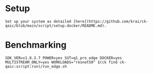 # Setup
    Set up your system as detailed [here](https://github.com/krai/ck-qaic/blob/main/script/setup.docker/README.md).

# Benchmarking
```
SDK_VER=v1.8.3.7 POWER=yes SUT=q1_pro_edge DOCKER=yes MULTISTREAM_ONLY=yes WORKLOADS="resnet50" $(ck find ck-qaic:script:run)/run_edge.sh
```
